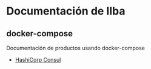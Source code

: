 # Documentación de Ilba

## docker-compose

Documentación de productos usando docker-compose

* [HashiCorp Consul](./HashiCorp-Consul/README.md)